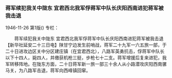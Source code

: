 ### 蒋军续犯我关中陇东  宜君西北我军俘蒋军中队长庆阳西南进犯蒋军被我击退

1946-11-26
第1版()
专栏：

　　蒋军续犯我关中陇东
    宜君西北我军俘蒋军中队长庆阳西南进犯蒋军被我击退
    【新华社延安二十三日电】陕甘宁边发生前哨战，蒋军二十九军一六五旅一部，于二十日进攻边区关中分区建庄镇（在宜君西北），八路军英勇抗击，俘蒋军中队长以下十四人，毙四人，并缴获机枪三挺，步枪七十二支。蒋军增援后复来进犯，我军转移阵地。在陇东方面，二十日蒋军新一旅一部三十余人从小路潜攻庆阳西南骡马关，为八路军击退，蒋军向西峰镇回窜。
